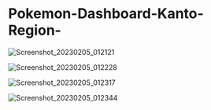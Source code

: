 # Pokemon-Dashboard-Kanto-Region-
![Screenshot_20230205_012121](https://user-images.githubusercontent.com/104718068/216787139-dc26dd83-8a6c-4f52-962c-9339a5ecdcb5.png)

![Screenshot_20230205_012228](https://user-images.githubusercontent.com/104718068/216787140-64192e7d-4deb-4c20-9f02-f7cce33b3d47.png)

![Screenshot_20230205_012317](https://user-images.githubusercontent.com/104718068/216787145-90bbf730-c2f1-4dac-8e5d-d8cbdac4ec0a.png)

![Screenshot_20230205_012344](https://user-images.githubusercontent.com/104718068/216787147-149afafd-d90a-40e0-b3e1-bdc58574c869.png)
